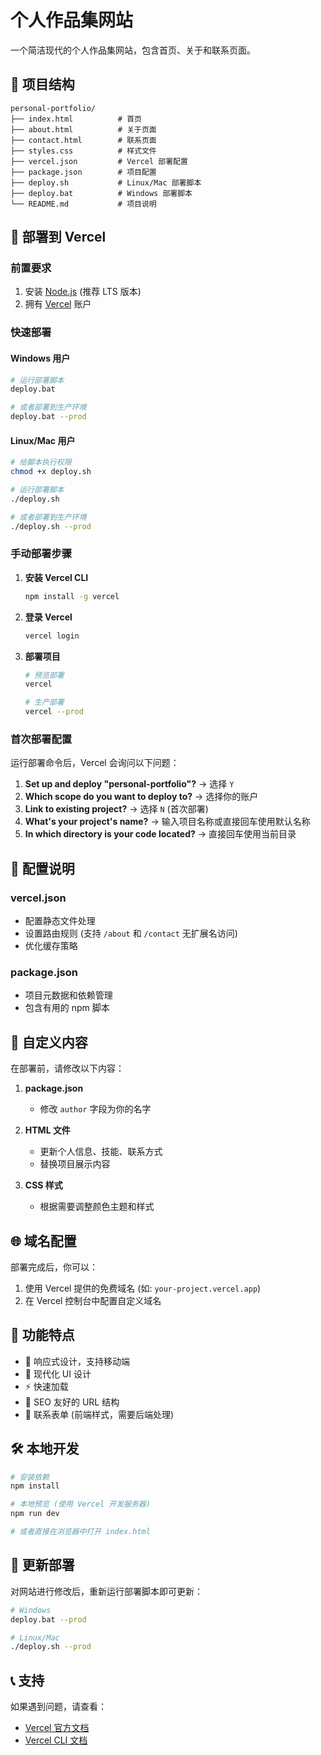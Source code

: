 # 个人作品集网站

一个简洁现代的个人作品集网站，包含首页、关于和联系页面。

## 📁 项目结构

```
personal-portfolio/
├── index.html          # 首页
├── about.html          # 关于页面
├── contact.html        # 联系页面
├── styles.css          # 样式文件
├── vercel.json         # Vercel 部署配置
├── package.json        # 项目配置
├── deploy.sh           # Linux/Mac 部署脚本
├── deploy.bat          # Windows 部署脚本
└── README.md           # 项目说明
```

## 🚀 部署到 Vercel

### 前置要求

1. 安装 [Node.js](https://nodejs.org/) (推荐 LTS 版本)
2. 拥有 [Vercel](https://vercel.com/) 账户

### 快速部署

#### Windows 用户
```bash
# 运行部署脚本
deploy.bat

# 或者部署到生产环境
deploy.bat --prod
```

#### Linux/Mac 用户
```bash
# 给脚本执行权限
chmod +x deploy.sh

# 运行部署脚本
./deploy.sh

# 或者部署到生产环境
./deploy.sh --prod
```

### 手动部署步骤

1. **安装 Vercel CLI**
   ```bash
   npm install -g vercel
   ```

2. **登录 Vercel**
   ```bash
   vercel login
   ```

3. **部署项目**
   ```bash
   # 预览部署
   vercel

   # 生产部署
   vercel --prod
   ```

### 首次部署配置

运行部署命令后，Vercel 会询问以下问题：

1. **Set up and deploy "personal-portfolio"?** → 选择 `Y`
2. **Which scope do you want to deploy to?** → 选择你的账户
3. **Link to existing project?** → 选择 `N` (首次部署)
4. **What's your project's name?** → 输入项目名称或直接回车使用默认名称
5. **In which directory is your code located?** → 直接回车使用当前目录

## 🔧 配置说明

### vercel.json
- 配置静态文件处理
- 设置路由规则 (支持 `/about` 和 `/contact` 无扩展名访问)
- 优化缓存策略

### package.json
- 项目元数据和依赖管理
- 包含有用的 npm 脚本

## 📝 自定义内容

在部署前，请修改以下内容：

1. **package.json**
   - 修改 `author` 字段为你的名字

2. **HTML 文件**
   - 更新个人信息、技能、联系方式
   - 替换项目展示内容

3. **CSS 样式**
   - 根据需要调整颜色主题和样式

## 🌐 域名配置

部署完成后，你可以：

1. 使用 Vercel 提供的免费域名 (如: `your-project.vercel.app`)
2. 在 Vercel 控制台中配置自定义域名

## 📱 功能特点

- 📱 响应式设计，支持移动端
- 🎨 现代化 UI 设计
- ⚡ 快速加载
- 🔗 SEO 友好的 URL 结构
- 📧 联系表单 (前端样式，需要后端处理)

## 🛠️ 本地开发

```bash
# 安装依赖
npm install

# 本地预览 (使用 Vercel 开发服务器)
npm run dev

# 或者直接在浏览器中打开 index.html
```

## 🔄 更新部署

对网站进行修改后，重新运行部署脚本即可更新：

```bash
# Windows
deploy.bat --prod

# Linux/Mac
./deploy.sh --prod
```

## 📞 支持

如果遇到问题，请查看：
- [Vercel 官方文档](https://vercel.com/docs)
- [Vercel CLI 文档](https://vercel.com/docs/cli)